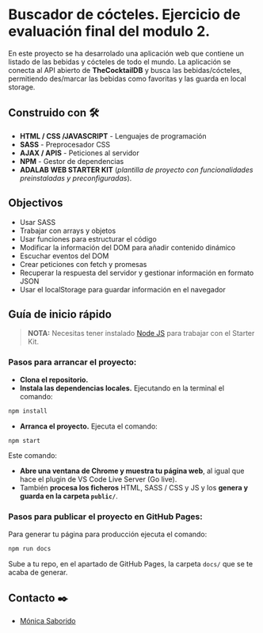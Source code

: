 # **Buscador de cócteles.** Ejercicio de evaluación final del modulo 2.

En este proyecto se ha desarrolado una aplicación web que contiene un listado de las bebidas y cócteles de
todo el mundo. La aplicación se conecta al API abierto de **TheCocktailDB** y busca las bebidas/cócteles, 
permitiendo des/marcar las bebidas como favoritas y las guarda en local storage.

## Construido con 🛠️
- **HTML / CSS /JAVASCRIPT** - Lenguajes de programación
- **SASS** - Preprocesador CSS
- **AJAX / APIS** - Peticiones al servidor
- **NPM** - Gestor de dependencias
- **ADALAB WEB STARTER KIT** (*plantilla de proyecto con funcionalidades preinstaladas y preconfiguradas*).

## Objectivos
- Usar SASS
- Trabajar con arrays y objetos
- Usar funciones para estructurar el código
- Modificar la información del DOM para añadir contenido dinámico
- Escuchar eventos del DOM
- Crear peticiones con fetch y promesas
- Recuperar la respuesta del servidor y gestionar información en formato JSON
- Usar el localStorage para guardar información en el navegador

## Guía de inicio rápido
> **NOTA:** Necesitas tener instalado [Node JS](https://nodejs.org/) para trabajar con el Starter Kit.
### Pasos para arrancar el proyecto:
- **Clona el repositorio.**
- **Instala las dependencias locales.** Ejecutando en la terminal el comando:
```bash
npm install
```
- **Arranca el proyecto.** Ejecuta el comando:
```bash
npm start
```
Este comando:
- **Abre una ventana de Chrome y muestra tu página web**, al igual que hace el plugin de VS Code Live Server (Go live).
- También **procesa los ficheros** HTML, SASS / CSS y JS y los **genera y guarda en la carpeta `public/`**. 

### Pasos para publicar el proyecto en GitHub Pages:

Para generar tu página para producción ejecuta el comando:

```bash
npm run docs
```
Sube a tu repo, en el apartado de GitHub Pages, la carpeta `docs/` que se te acaba de generar.

## Contacto ✒️
- [Mónica Saborido](https://github.com/sabfiamo)
